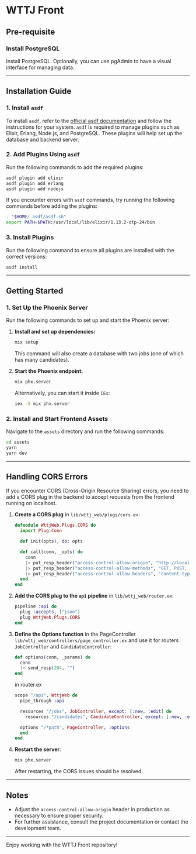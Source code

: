 # WTTJ Front

## Pre-requisite

### Install PostgreSQL

Install PostgreSQL. Optionally, you can use pgAdmin to have a visual interface for managing data.

---

## Installation Guide

### 1. Install `asdf`

To install `asdf`, refer to the [official asdf documentation](https://asdf-vm.com/guide/getting-started.html) and follow the instructions for your system. `asdf` is required to manage plugins such as Elixir, Erlang, Node.js, and PostgreSQL. These plugins will help set up the database and backend server.

### 2. Add Plugins Using `asdf`

Run the following commands to add the required plugins:

```bash
asdf plugin add elixir
asdf plugin add erlang
asdf plugin add nodejs
```

If you encounter errors with `asdf` commands, try running the following commands before adding the plugins:

```bash
. "$HOME/.asdf/asdf.sh"
export PATH=$PATH:/usr/local/lib/elixir/1.13.2-otp-24/bin
```

### 3. Install Plugins

Run the following command to ensure all plugins are installed with the correct versions:

```bash
asdf install
```

---

## Getting Started

### 1. Set Up the Phoenix Server

Run the following commands to set up and start the Phoenix server:

1. **Install and set up dependencies:**

   ```bash
   mix setup
   ```

   This command will also create a database with two jobs (one of which has many candidates).

2. **Start the Phoenix endpoint:**
   ```bash
   mix phx.server
   ```
   Alternatively, you can start it inside `IEx`:
   ```bash
   iex -S mix phx.server
   ```

### 2. Install and Start Frontend Assets

Navigate to the `assets` directory and run the following commands:

```bash
cd assets
yarn
yarn dev
```

---

## Handling CORS Errors

If you encounter CORS (Cross-Origin Resource Sharing) errors, you need to add a CORS plug in the backend to accept requests from the frontend running on localhost.

1. **Create a CORS plug** in `lib/wttj_web/plugs/cors.ex`:

   ```elixir
   defmodule WttjWeb.Plugs.CORS do
     import Plug.Conn

     def init(opts), do: opts

     def call(conn, _opts) do
       conn
       |> put_resp_header("access-control-allow-origin", "http://localhost:5173") # Adjust the origin as necessary for production
       |> put_resp_header("access-control-allow-methods", "GET, POST, PUT, DELETE, OPTIONS")
       |> put_resp_header("access-control-allow-headers", "content-type, authorization")
     end
   end
   ```

2. **Add the CORS plug to the `api` pipeline** in `lib/wttj_web/router.ex`:

   ```elixir
   pipeline :api do
     plug :accepts, ["json"]
     plug WttjWeb.Plugs.CORS
   end
   ```

3. **Define the Options function** in the PageController `lib/wttj_web/controllers/page_controller.ex` and use it for routers `JobController` and `CandidateController`:

   ```elixir
   def options(conn, _params) do
     conn
     |> send_resp(204, "")
   end
   ```

   in router.ex

   ```elixir
   scope "/api", WttjWeb do
     pipe_through :api

     resources "/jobs", JobController, except: [:new, :edit] do
       resources "/candidates", CandidateController, except: [:new, :edit]

     options "/*path", PageController, :options
     end
   end
   ```

4. **Restart the server**:
   ```bash
   mix phx.server
   ```
   After restarting, the CORS issues should be resolved.

---

## Notes

- Adjust the `access-control-allow-origin` header in production as necessary to ensure proper security.
- For further assistance, consult the project documentation or contact the development team.

---

Enjoy working with the WTTJ Front repository!
